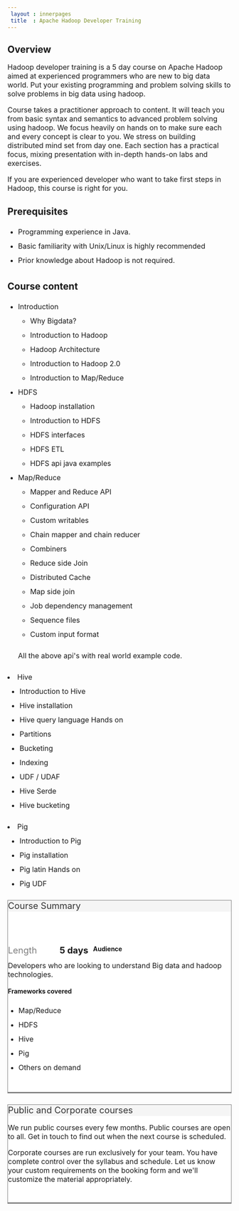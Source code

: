 ```yaml
---
 layout : innerpages
 title  : Apache Hadoop Developer Training
---
```


<style type="text/css">
  p,li{
  	font-size: 16px;
  }	
  li {
  	line-height: 2;
  }

  .panel {
  	margin-top: 21px;
  	border : 1px solid transparent;
  	border-radius: 2;
  	border-color: gray;
  	background-color: #ffffff;

    border-bottom: solid;
    border-bottom-color: gray;
  	padding-bottom: 5%;    
    margin-bottom: 5%;
  }

  .panel-heading {
    background: #f5f5f5;    
    color : #333333;
    font-size : 20px;
    border-bottom: 1px solid transparent;
  }

  dt,dd {
    float: left;
    margin-right: 1ex;
    font-size: 20px;
  }

  dt {
    font-weight: normal;
    color: gray;
  }

  dd {
    font-weight: bold;    
  }

  dl {
    margin-bottom: 15%;
  }

</style>  

<div class="row">
<div class="col-md-8">

<h2>Overview</h2>
<p> Hadoop developer training is a 5 day course on Apache Hadoop aimed at experienced programmers who are new to big data world. Put your existing programming and problem solving skills to solve problems in big data using hadoop. </p>

<p> Course takes a practitioner approach to content. It will teach you from basic syntax and semantics to advanced problem solving using hadoop. We focus heavily on hands on to make sure each and every concept is clear to you.  We stress on building distributed mind set from day one. Each section has a practical focus, mixing presentation with in-depth hands-on labs and exercises. </p>


<p> If you are experienced developer who want to take first steps in Hadoop, this course is right for you. </p>


<h2> Prerequisites </h2>

<ul>
 <li> Programming experience in Java. </li>
 <li> Basic familiarity with Unix/Linux is highly recommended </li> 
 <li> Prior knowledge about Hadoop is not required. </li>
</ul>

<h2> Course content </h2>

<ul> 
 <li>Introduction
 <ul>
   <li> Why Bigdata?</li>
   <li> Introduction to Hadoop</li>
   <li> Hadoop Architecture</li>
   <li> Introduction to Hadoop 2.0</li>
   <li> Introduction to Map/Reduce </li>
 </ul>
 </li>
  <li>HDFS
 <ul>
   <li> Hadoop installation </li>
   <li>Introduction to HDFS</li>
   <li>HDFS interfaces</li>
   <li>HDFS ETL</li>
   <li>HDFS api java examples</li>   
 </ul>
 </li>
 <li>Map/Reduce
 <ul>
   <li>Mapper and Reduce API</li>
   <li>Configuration API</li>
   <li>Custom writables</li>
   <li>Chain mapper and chain reducer</li>
   <li> Combiners</li>
   <li> Reduce side Join</li>
   <li> Distributed Cache</li>
   <li> Map side join</li>
   <li> Job dependency management</li>
   <li> Sequence files</li>
   <li> Custom input format</li>
 </ul> 
 <p>All the above api's with real world example code.</p>
 </li>
 </ul>
  <li>Hive
 <ul>  
   <li>Introduction to Hive</li>
   <li>Hive installation</li>
   <li>Hive query language Hands on</li>
   <li>Partitions</li>
   <li>Bucketing</li>
   <li>Indexing</li>
   <li>UDF / UDAF </li>
   <li>Hive Serde</li>
   <li>Hive bucketing</li>
 </ul> 
 </li>
  <li>Pig
 <ul>  
   <li>Introduction to Pig</li>
   <li>Pig installation</li>
   <li>Pig latin Hands on</li>   
   <li>Pig UDF</li>   
 </ul>
 </li>
 </ul>
 </div>

<div class="col-md-4">
  <div class="panel panel-deafualt">
  <div class="panel-heading">Course Summary</div>
  <div class="panel-body">
  	<dl> 
  	 <dt> Length </dt>
  	 <dd> 5 days </dd>
   </dl>  	 
  
  <div>
   <h4><b>Audience</b></h4>
   <p> Developers who are looking to understand Big data and hadoop technologies.</p>
  </div>

  <div>
   <h4><b>Frameworks covered</b></h4>
   <ul>
     <li> Map/Reduce </li>
     <li> HDFS </li>
     <li> Hive </li>
     <li> Pig </li>
     <li> Others on demand </li>
   </ul>    
  </div>
  
  </div>
  </div>

  <div class="panel panel-deafualt">
  <div class="panel-heading"> Public and Corporate courses</div>
  <div class="panel-body">  	
  <div>
  <p> We run public courses every few months. Public courses are open to all. Get in touch to find out when the next course is scheduled.</p>

  <p>Corporate courses are run exclusively for your team. You have complete control over the syllabus and schedule. Let us know your custom requirements on the booking form and we'll customize the material appropriately.</p>
  </div>
  </div>

  </div>

</div>

</div>

